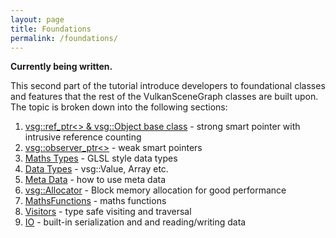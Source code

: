 ```yaml
---
layout: page
title: Foundations
permalink: /foundations/
---
```


**Currently being written.**

This second part of the tutorial introduce developers to foundational classes and features that the rest of the VulkanSceneGraph classes are built upon. The topic is broken down into the following sections:

1. [vsg::ref_ptr<> & vsg::Object base class](Object_base_class_and_ref_ptr.md) - strong smart pointer with intrusive reference counting
1. [vsg::observer_ptr<>](observer_ptr.md) - weak smart pointers
1. [Maths Types](MathsTypes.md) - GLSL style data types
1. [Data Types](DataTypes.md) - vsg::Value, Array etc.
1. [Meta Data](MetaData.md) - how to use meta data
1. [vsg::Allocator](Allocator.md) - Block memory allocation for good performance
1. [MathsFunctions](MathFunctionss.md) - maths functions
1. [Visitors](Visitors.md) - type safe visiting and traversal
1. [IO](IO.md) - built-in serialization and and reading/writing data
